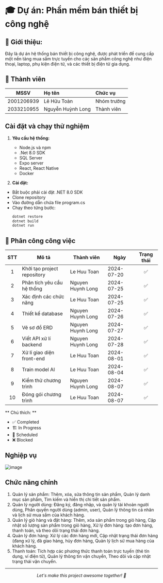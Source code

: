 # 🎓 Dự án: Phần mềm bán thiết bị công nghệ

## 🌟 Giới thiệu:

Đây là dự án hệ thống bán thiết bị công nghệ, được phát triển để cung cấp một nền tảng mua sắm trực tuyến cho các sản phẩm công nghệ như điện thoại, laptop, phụ kiện điện tử, và các thiết bị điện tử gia dụng.

## 👥 Thành viên

|    MSSV    | Họ tên            | Chức vụ     |
| :--------: | :---------------- | :---------- |
| 2001206939 | Lê Hữu Toàn       | Nhóm trưởng |
| 2033210955 | Nguyễn Huỳnh Long | Thành viên  |

## Cài đặt và chạy thử nghiệm

1. **Yêu cầu hệ thống:**

   - Node.js và npm
   - .Net 8.0 SDK
   - SQL Server
   - Expo server
   - React, React Native
   - Docker

2. **Cài đặt:**

- Bắt buộc phải cài đặt .NET 8.0 SDK
- Clone repository
- Vào đường dẫn chứa file program.cs
- Chạy theo từng bước:
  ```bash
  dotnet restore
  dotnet build
  dotnet run
  ```

## 📅 Phân công công việc

| STT | Mô tả                       | Thành viên        | Ngày       | Trạng thái |
| :-: | --------------------------- | ----------------- | ---------- | :--------: |
|  1  | Khởi tạo project repository | Le Huu Toan       | 2024-07-20 |     ✅     |
|  2  | Phân tích yêu cầu hệ thống  | Nguyen Huynh Long | 2024-07-25 |     ✅     |
|  3  | Xác định các chức năng      | Le Huu Toan       | 2024-07-25 |     ✅     |
|  4  | Thiết kế database           | Nguyen Huynh Long | 2024-07-26 |     ✅     |
|  5  | Vẽ sơ đồ ERD                | Nguyen Huynh Long | 2024-07-27 |     ✅     |
|  6  | Viết API xử lí backend      | Nguyen Huynh Long | 2024-07-28 |     ✅     |
|  7  | Xử lí giao diện front-end   | Le Huu Toan       | 2024-08-01 |     ✅     |
|  8  | Train model AI              | Le Huu Toan       | 2024-08-04 |     ✅     |
|  9  | Kiểm thử chương trình       | Nguyen Huynh Long | 2024-08-07 |     ✅     |
|  10 | Đóng gói chương trình       | Le Huu Toan       | 2024-08-07 |     ✅     |

** Chú thích: **

- ✅ Completed
- 🏗️ In Progress
- 📅 Scheduled
- ❌ Blocked

## Nghiệp vụ

![image](https://github.com/user-attachments/assets/62e00971-e50a-495b-8089-bf8892422588)

## Chức năng chính
1.	Quản lý sản phẩm:
Thêm, xóa, sửa thông tin sản phẩm,
Quản lý danh mục sản phẩm,
Tìm kiếm và hiển thị chi tiết sản phẩm.
2.	Quản lý người dùng:
Đăng ký, đăng nhập, và quản lý tài khoản người dùng,
Phân quyền người dùng (admin, user),
Quản lý thông tin cá nhân và lịch sử mua sắm của khách hàng.
3.	Quản lý giỏ hàng và đặt hàng:
Thêm, xóa sản phẩm trong giỏ hàng,
Cập nhật số lượng sản phẩm trong giỏ hàng,
Xử lý đơn hàng: tạo đơn hàng, thanh toán, và theo dõi trạng thái đơn hàng.
4.	Quản lý đơn hàng:
Xử lý các đơn hàng mới,
Cập nhật trạng thái đơn hàng (đang xử lý, đã giao hàng, hủy đơn hàng,
Quản lý lịch sử mua hàng của khách hàng.
5.	Thanh toán:
Tích hợp các phương thức thanh toán trực tuyến (thẻ tín dụng, ví điện tử),
Quản lý thông tin vận chuyển,
Theo dõi và cập nhật trạng thái vận chuyển.

---

<p align="center">
  <i>Let's make this project awesome together! 🚀</i>
</p>
